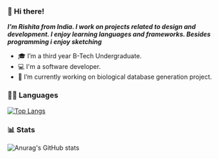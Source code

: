 ### 👋 Hi there!
***I'm Rishita from India. I work on projects related to design and development. I enjoy learning languages and frameworks. Besides programming i enjoy sketching***

- 🎓 I’m a third year B-Tech Undergraduate.
- 💻 I'm a software developer.
- 🔭 I’m currently working on biological database generation project.

### 👩‍💻 Languages 
[![Top Langs](https://github-readme-stats.vercel.app/api/top-langs/?username=RishitaReddyChilla&show_icons=true&theme=tokyonight)](https://github.com/anuraghazra/github-readme-stats)
<br>
### 📊 Stats  
![Anurag's GitHub stats](https://github-readme-stats.vercel.app/api?username=RishitaReddyChilla&hide=prs,issues,contribs&show_icons=true&theme=tokyonight)


<!--
**RishitaReddyChilla/RishitaReddyChilla** is a ✨ _special_ ✨ repository because its `README.md` (this file) appears on your GitHub profile.

Here are some ideas to get you started:

- 🔭 I’m currently working on ...
- 🌱 I’m currently learning ...
- 👯 I’m looking to collaborate on ...
- 🤔 I’m looking for help with ...
- 💬 Ask me about ...
- 📫 How to reach me: ...
- 😄 Pronouns: ...
- ⚡ Fun fact: ...
-->
